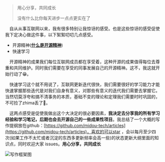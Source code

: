 >用心分享，共同成长
>
>没有什么比你每天进步一点点更实在了



&emsp;自从从事互联网以来，我有很多特别让我惊讶的感受。也是这些惊讶的感受促使我下定决心做这件事，以下絮絮叨叨几点感受。

- 开源精神([**什么是开源精神**](https://github.com/lifesinger/blog/issues/167))
- 快速学习

&emsp;开源精神的成果我们每位互联网成员都在享受着，这种开源的成果值得每位去尊重和共同维护。同时我们需要在享受的同事发展自己的开源精神。这不，我这就开始行动了😁。

&emsp;快速学习这个就不用说了，互联网更新迭代很快，我们需要很好的学习能力才能快速掌握那些迭代是对我们自身有意义，对那些有意义的迭代我们需要去掌握它。当然切莫浮夸和搞不清事务的本质，基础不变的理论和定理我们需要时时巩固的，不可捡了zhima丢了🍉。

&emsp;这两点感受是促使我做出这个大决定的很必要因素，**我决定去分享我的所有学习经验和学习笔记，后期也会去开源自己的一些成果性项目**。我总结了一个大概的写作提纲放在github：[https://github.com/midou-tech/articles](https://github.com/midou-tech/articles)，喜欢的可以star ，会以每月至少四次(如果工作不太忙或者沉淀的东西多更新频率会高一些)的状态更新大纲里面的知识点，同时欢迎大家 issues。**用心分享，共同成长**

![写作框架图](https://tva1.sinaimg.cn/large/006tNbRwly1ga5xpxz3mpj30ku1ma43k.jpg)






